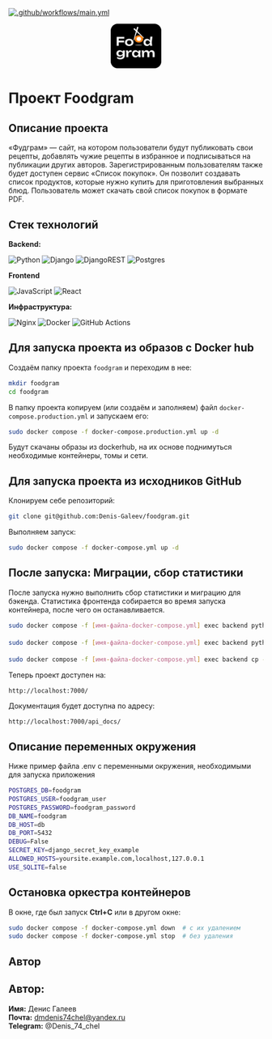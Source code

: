 [![.github/workflows/main.yml](https://github.com/Denis-Galeev/foodgram/actions/workflows/main.yml/badge.svg)](https://github.com/Denis-Galeev/foodgram/actions/workflows/main.yml)

<p align="center">
 <img src="frontend/public/favicon.png" width="100"/>
</p>

# Проект Foodgram 

## Описание проекта
«Фудграм» — сайт, на котором пользователи будут публиковать свои рецепты, добавлять чужие рецепты в избранное и подписываться на публикации других авторов. Зарегистрированным пользователям также будет доступен сервис «Список покупок». Он позволит создавать список продуктов, которые нужно купить для приготовления выбранных блюд. Пользователь может скачать свой список покупок в формате PDF.

## Стек технологий

**Backend:** 

![Python](https://img.shields.io/badge/python-3670A0?style=for-the-badge&logo=python&logoColor=ffdd54)
![Django](https://img.shields.io/badge/django-%230c4b34?style=for-the-badge&logo=django&logoColor=white
)
![DjangoREST](https://img.shields.io/badge/framework-%23a30000?style=for-the-badge&logo=django&logoColor=white&label=rest&labelColor=%232c2c2c
)
![Postgres](https://img.shields.io/badge/PostgreSQL-336690?style=for-the-badge&logo=postgresql&logoColor=white&logoSize=auto
)

**Frontend**

![JavaScript](https://img.shields.io/badge/javascript-%23323330.svg?style=for-the-badge&logo=javascript&logoColor=%23F7DF1E)
![React](https://img.shields.io/badge/react-%2320232a?style=for-the-badge&logo=react&logoColor=%2361dafb
)

**Инфраструктура:**

![Nginx](https://img.shields.io/badge/nginx-%23009639.svg?style=for-the-badge&logo=nginx&logoColor=white)
![Docker](https://img.shields.io/badge/docker-%230db7ed.svg?style=for-the-badge&logo=docker&logoColor=white)
![GitHub Actions](https://img.shields.io/badge/github%20actions-%232671E5.svg?style=for-the-badge&logo=githubactions&logoColor=white)

## Для запуска проекта из образов с Docker hub

Cоздаём папку проекта `foodgram` и переходим в нее:

```bash
mkdir foodgram
cd foodgram
```

В папку проекта копируем (или создаём и заполняем) файл `docker-compose.production.yml` и запускаем его:

```bash
sudo docker compose -f docker-compose.production.yml up -d
```

Будут скачаны образы из dockerhub, на их основе поднимуться необходимые контейнеры, томы и сети.


## Для запуска проекта из исходников GitHub

Клонируем себе репозиторий: 

```bash 
git clone git@github.com:Denis-Galeev/foodgram.git
```

Выполняем запуск:

```bash
sudo docker compose -f docker-compose.yml up -d
```

## После запуска: Миграции, сбор статистики

После запуска нужно выполнить сбор статистики и миграцию для бэкенда. Статистика фронтенда собирается во время запуска контейнера, после чего он останавливается. 

```bash
sudo docker compose -f [имя-файла-docker-compose.yml] exec backend python manage.py migrate

sudo docker compose -f [имя-файла-docker-compose.yml] exec backend python manage.py collectstatic

sudo docker compose -f [имя-файла-docker-compose.yml] exec backend cp -r /app/collected_static/. /static/static/
```

Теперь проект доступен на: 

```
http://localhost:7000/
```

Документация будет доступна по адресу: 

```
http://localhost:7000/api_docs/
```

## Описание переменных окружения

Ниже пример файла .env c переменными окружения, необходимыми для запуска приложения

```bash
POSTGRES_DB=foodgram
POSTGRES_USER=foodgram_user
POSTGRES_PASSWORD=foodgram_password
DB_NAME=foodgram
DB_HOST=db
DB_PORT=5432
DEBUG=False
SECRET_KEY=django_secret_key_example
ALLOWED_HOSTS=yoursite.example.com,localhost,127.0.0.1
USE_SQLITE=false
```


## Остановка оркестра контейнеров

В окне, где был запуск **Ctrl+С** или в другом окне:

```bash
sudo docker compose -f docker-compose.yml down  # с их удалением
sudo docker compose -f docker-compose.yml stop  # без удаления
```

## Автор

## Автор:

**Имя:** Денис Галеев  
**Почта:** dmdenis74chel@yandex.ru  
**Telegram:** @Denis_74_chel 